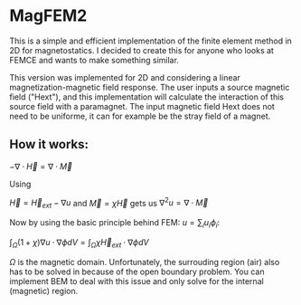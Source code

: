 # MagFEM2
This is a simple and efficient implementation of the finite element method in 2D for magnetostatics. I decided to create this for anyone who looks at FEMCE and wants to make something similar. 

This version was implemented for 2D and considering a linear magnetization-magnetic field response. The user inputs a source magnetic field ("Hext"), and this implementation will calculate the interaction of this source field with a paramagnet. The input magnetic field Hext does not need to be uniforme, it can for example be the stray field of a magnet.

## How it works:

$-\nabla \cdot \vec{H} = \nabla \cdot \vec{M}$ 

Using

$\vec{H} = \vec{H}_{ext} - \nabla u$ and $\vec{M} = \chi \vec{H}$ gets us $\nabla^2 u = \nabla \cdot \vec{M}$

Now by using the basic principle behind FEM: $u=\sum_i u_i \phi_i$:

$\int_\Omega (1+\chi)\nabla u \cdot \nabla \phi dV = \int_\Omega \chi \vec{H}_{ext} \cdot \nabla \phi dV$

$\Omega$ is the magnetic domain. Unfortunately, the surrouding region (air) also has to be solved in because of the open boundary problem. You can implement BEM to deal with this issue and only solve for the internal (magnetic) region.
